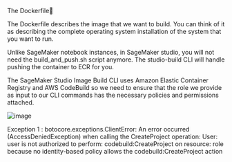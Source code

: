 The Dockerfile

The Dockerfile describes the image that we want to build. You can think of it as describing the complete operating system installation of the system that you want to run.

Unlike SageMaker notebook instances, in SageMaker studio, you will not need the build_and_push.sh script anymore. The studio-build CLI will handle pushing the container to ECR for you.


The SageMaker Studio Image Build CLI uses Amazon Elastic Container Registry and AWS CodeBuild so we need to ensure that the role we provide as input to our CLI commands has the necessary policies and permissions attached.

![image](https://user-images.githubusercontent.com/63837999/212499305-10ba315b-5db0-40b0-8300-dde0a7c3fe35.png)

Exception 1 : botocore.exceptions.ClientError: An error occurred (AccessDeniedException) when calling the CreateProject operation: User: user is not authorized to perform: codebuild:CreateProject on resource: role because no identity-based policy allows the codebuild:CreateProject action


 
 
